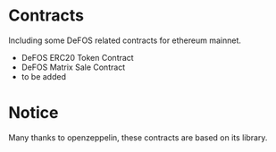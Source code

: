 # Contracts

Including some DeFOS related contracts for ethereum mainnet.

  - DeFOS ERC20 Token Contract
  - DeFOS Matrix Sale Contract
  - to be added

# Notice

Many thanks to openzeppelin, these contracts are based on its library.

